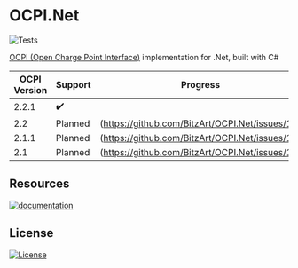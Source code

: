 # OCPI.Net

![Tests](https://github.com/BitzArt/OCPI.Net/actions/workflows/Tests.yml/badge.svg)

[OCPI (Open Charge Point Interface)](https://github.com/ocpi/ocpi) implementation for .Net, built with C#

| OCPI Version | Support   | Progress                                        |
|--------------|-----------|-------------------------------------------------|
| 2.2.1        | ✔️        |                                                 |
| 2.2          | Planned   | (https://github.com/BitzArt/OCPI.Net/issues/15) |
| 2.1.1        | Planned   | (https://github.com/BitzArt/OCPI.Net/issues/16) |
| 2.1          | Planned   | (https://github.com/BitzArt/OCPI.Net/issues/17) |

## Resources

[![documentation](https://img.shields.io/badge/OCPI.Net_documentation-%230072C6?style=for-the-badge)](https://bitzart.github.io/OCPI.Net/1.introduction.html)

## License

[![License](https://img.shields.io/badge/mit-%230072C6?style=for-the-badge)](https://github.com/BitzArt/OCPI.Net/blob/main/LICENSE)


